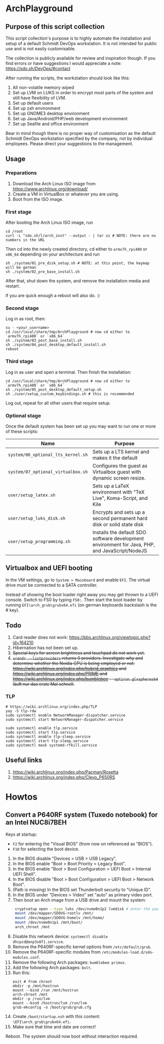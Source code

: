 # ArchPlayground

## Purpose of this script collection

This script collection's purpose is to highly automate the installation and setup of a default Schmidt DevOps workstation. It is not intended for public use and is not easily customisable.

The collection is publicly available for review and inspiration though. If you find errors or have suggestions I would appreciate a note: https://sdo.sh/DevOps/#contact

After running the scripts, the workstation should look like this:

1. All non-volatile memory wiped
1. Set up LVM on LUKS in order to encrypt most parts of the system and still have flexibility of LVM.
1. Set up default users
1. Set up zsh environment
1. Set up GNOME3 desktop environment
1. Set up Java/Android/PHP/web development environment
1. Set up Seafile and office environment

Bear in mind though there is no proper way of customisation as the default Schmidt DevOps workstation specified by the company, not by individual employees. Please direct your suggestions to the management.

## Usage

### Preparations

1. Download the Arch Linux ISO image from https://www.archlinux.org/download/
1. Create a VM in VirtualBox or whatever you are using.
1. Boot from the ISO image.

### First stage

After booting the Arch Linux ISO image, run

```
cd /root
curl -L "sdo.sh/l/arch_inst" --output - | tar xz # NOTE: there are no numbers in the URL
```

Then cd into the newly created directory, cd either to `armv7h_rpi400` or `x86_64` depending on your architecture and run

```
sh ./system/01_pre_disk_setup.sh # NOTE: at this point, the keymap will be german
sh ./system/02_pre_base_install.sh
```

After that, shut down the system, and remove the installation media and restart.

If you are quick enough a reboot will also do. :)

### Second stage

Log in as root, then:

```
su - <your_username>
cd /usr/local/share/tmp/ArchPlayground # now cd either to `armv7h_rpi400` or `x86_64`
sh ./system/03_post_base_install.sh
sh ./system/04_post_desktop_default_install.sh
reboot
```

### Third stage

Log in as user and open a terminal. Then finish the installation:

```
cd /usr/local/share/tmp/ArchPlayground # now cd either to `armv7h_rpi400` or `x86_64`
sh ./system/05_post_desktop_default_setup.sh
sh ./user/setup_custom_keybindings.sh # this is recommended
```

Log out, repeat for all other users that require setup.

### Optional stage

Once the default system has been set up you may want to run one or more of these scripts:

| Name | Purpose
| ---- | -------
| ```system/06_optional_lts_kernel.sh``` | Sets up a LTS kernel and makes it the default
| ```system/07_optional_virtualbox.sh``` | Configures the guest as Virtualbox guest with dynamic screen resize.
| ```user/setup_latex.sh``` | Sets up a LaTeX environment with "TeX Live", Koma-Script, and Kile 
| ```user/setup_luks_disk.sh``` | Encrypts and sets up a second permanent hard disk or solid state disk
| ```user/setup_programming.sh``` | Installs the default SDO software development environment for Java, PHP, and JavaScript/NodeJS

## Virtualbox and UEFI booting

In the VM settings, go to ```System > Mainboard``` and enable ```EFI```. The virtual drive must be connected to a SATA controller.

Instead of showing the boot loader right away you may get thrown to a UEFI console. Switch to FS0 by typing ```FS0:```. Then start the boot loader by running ```EFI\arch_grub\grubx64.efi``` (on german keyboards backslash is the # key).

## Todo

1. Card reader does not work: https://bbs.archlinux.org/viewtopic.php?id=164210
1. Hibernation has not been set up.
1. ~~Special keys for screen brightness and touchpad do not work yet.~~
1. ~~```xrandr --listproviders``` returns 0 providers. Investigate why and determine whether the Nvidia GPU is being employed or not: https://wiki.archlinux.org/index.php/hybrid_graphics and https://wiki.archlinux.org/index.php/PRIME and https://wiki.archlinux.org/index.php/bumblebee -- ```optirun glxspheres64``` läuft nur das erste Mal schnell.~~
 
### TLP

```
# https://wiki.archlinux.org/index.php/TLP
yay -S tlp-rdw
sudo systemctl enable NetworkManager-dispatcher.service
sudo systemctl start NetworkManager-dispatcher.service

sudo systemctl enable tlp.service
sudo systemctl start tlp.service
sudo systemctl enable tlp-sleep.service
sudo systemctl start tlp-sleep.service
sudo systemctl mask systemd-rfkill.service
```

## Useful links

1. https://wiki.archlinux.org/index.php/Pacman/Rosetta
1. https://wiki.archlinux.org/index.php/Clevo_P650RS

# Howtos

## Convert a P640RF system (Tuxedo notebook) for an Intel NUC8i7BEH

Keys at startup:

- `F2` for entering the "Visual BIOS" (from now on referenced as "BIOS").
- `F10` for selecting the boot device.

1. In the BIOS disable "Devices > USB > USB Legacy".
1. In the BIOS enable "Boot > Boot Priority > Legacy Boot".
1. In the BIOS enable "Boot > Boot Configuration > UEFI Boot > Internal UEFI Shell".
1. In the BIOS disable "Boot > Boot Configuration > UEFI Boot > Network Boot".
1. (Path is missing) In the BIOS set Thunderbolt security to "Unique ID".
1. In the BIOS under "Devices > Video" set "auto" as primary video port.
1. Then boot an Arch image from a USB drive and mount the system:
   ```bash
    cryptsetup open --type luks /dev/nvme0n1p2 lvmdisk # enter the passphrase.
    mount /dev/mapper/SDOVG-rootlv /mnt/
    mount /dev/mapper/SDOVG-homelv /mnt/home/
    mount /dev/nvme0n1p1 /mnt/boot/
    arch_chroot /mnt
   ```
1. Disable this network device: `systemctl disable dhcpcd@enp3s0f1.service`.
1. Remove the P640RF-specific kernel options from `/etc/default/grub`.
1. Remove the P640RF-specific modules from `/etc/modules-load.d/sdo-modules.conf`.
1. Remove the following Arch packages: `bumblebee primus`.
1. Add the following Arch packages: `bolt`.
1. Run this: 
   ```
   exit # from chroot
   mkdir -p /mnt/hostrun
   mount --bind /run /mnt/hostrun
   arch-chroot /mnt
   mkdir -p /run/lvm
   mount --bind /hostrun/lvm /run/lvm
   grub-mkconfig -o /boot/grub/grub.cfg
   ```
1. Create `/boot/startup.nsh` with this content: `\EFI\arch_grub\grubx64.efi`. 
1. Make sure that time and date are correct!

Reboot. The system should now boot without interaction required.